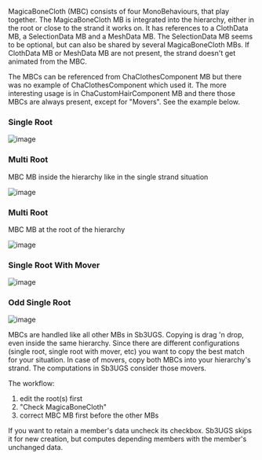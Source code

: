 MagicaBoneCloth (MBC) consists of four MonoBehaviours, that play together. The MagicaBoneCloth MB is integrated into the hierarchy, either in the root or close to the strand it works on. It has references to a ClothData MB, a SelectionData MB and a MeshData MB. The SelectionData MB seems to be optional, but can also be shared by several MagicaBoneCloth MBs. If ClothData MB or MeshData MB are not present, the strand doesn't get animated from the MBC.

The MBCs can be referenced from ChaClothesComponent MB but there was no example of ChaClothesComponent which used it. The more interesting usage is in ChaCustomHairComponent MB and there those MBCs are always present, except for "Movers". See the example below.


### Single Root

![image](https://github.com/enimaroah-cubic/Sb3UGS/assets/104311725/ad8c9244-6a61-40bc-b87b-5d924a397f07)



### Multi Root

MBC MB inside the hierarchy like in the single strand situation


![image](https://github.com/enimaroah-cubic/Sb3UGS/assets/104311725/1ff09f94-7428-4b95-b6fd-bfca04b3ce68)



### Multi Root

MBC MB at the root of the hierarchy


![image](https://github.com/enimaroah-cubic/Sb3UGS/assets/104311725/480f57fd-2d98-497a-9e2d-8382d7029892)



### Single Root With Mover

![image](https://github.com/enimaroah-cubic/Sb3UGS/assets/104311725/d3fdc6d0-64f4-4241-a11c-4d27da04d506)



### Odd Single Root

![image](https://github.com/enimaroah-cubic/Sb3UGS/assets/104311725/b14717c2-7b33-4b1f-b689-66a2957bb052)



MBCs are handled like all other MBs in Sb3UGS. Copying is drag 'n drop, even inside the same hierarchy. Since there are different configurations (single root, single root with mover, etc) you want to copy the best match for your situation. In case of movers, copy both MBCs into your hierarchy's strand. The computations in Sb3UGS consider those movers.

The workflow:
1. edit the root(s) first
2. "Check MagicaBoneCloth"
3. correct MBC MB first before the other MBs

If you want to retain a member's data uncheck its checkbox. Sb3UGS skips it for new creation, but computes depending members with the member's unchanged data.